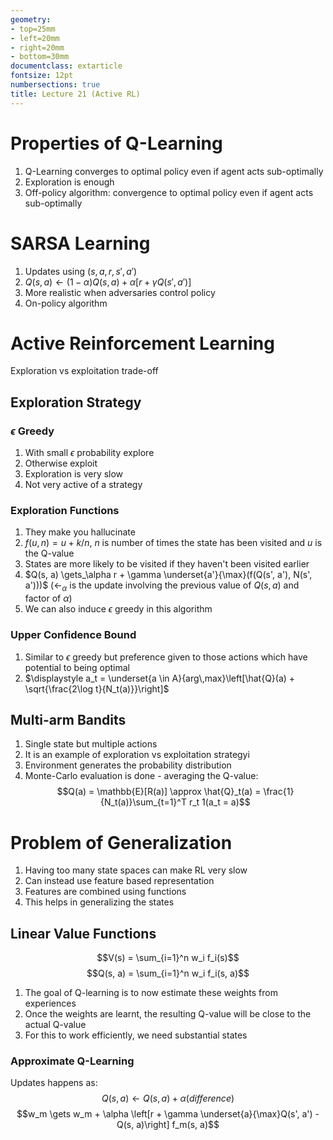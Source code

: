 ```yaml
---
geometry:
- top=25mm
- left=20mm
- right=20mm
- bottom=30mm
documentclass: extarticle
fontsize: 12pt
numbersections: true
title: Lecture 21 (Active RL)
--- 
```


# Properties of Q-Learning
1. Q-Learning converges to optimal policy even if agent acts sub-optimally
1. Exploration is enough
1. Off-policy algorithm: convergence to optimal policy even if agent acts sub-optimally

# SARSA Learning
1. Updates using $(s, a, r, s', a')$
1. $Q(s, a) \gets (1 - \alpha) Q(s, a) + \alpha \left[r + \gamma Q(s', a')\right]$
1. More realistic when adversaries control policy
1. On-policy algorithm

# Active Reinforcement Learning
Exploration vs exploitation trade-off

## Exploration Strategy

### $\epsilon$ Greedy
1. With small $\epsilon$ probability explore
1. Otherwise exploit
1. Exploration is very slow
1. Not very active of a strategy

### Exploration Functions
1. They make you hallucinate
1. $f(u, n) = u + k / n$, $n$ is number of times the state has been visited and $u$ is the Q-value
1. States are more likely to be visited if they haven't been visited earlier
1. $Q(s, a) \gets_\alpha r + \gamma \underset{a'}{\max}(f(Q(s', a'), N(s', a')))$ ($\gets_\alpha$ is the update involving the previous value of $Q(s, a)$ and factor of $\alpha$)
1. We can also induce $\epsilon$ greedy in this algorithm

### Upper Confidence Bound
1. Similar to $\epsilon$ greedy but preference given to those actions which have potential to being optimal
1. $\displaystyle a_t = \underset{a \in A}{arg\,max}\left[\hat{Q}(a) + \sqrt{\frac{2\log t}{N_t(a)}}\right]$

## Multi-arm Bandits
1. Single state but multiple actions
1. It is an example of exploration vs exploitation strategyi
1. Environment generates the probability distribution
1. Monte-Carlo evaluation is done - averaging the Q-value:
$$Q(a) = \mathbb{E}[R(a)] \approx \hat{Q}_t(a) = \frac{1}{N_t(a)}\sum_{t=1}^T r_t 1(a_t = a)$$

# Problem of Generalization
1. Having too many state spaces can make RL very slow
1. Can instead use feature based representation
1. Features are combined using functions
1. This helps in generalizing the states

## Linear Value Functions
$$V(s) = \sum_{i=1}^n w_i f_i(s)$$
$$Q(s, a) = \sum_{i=1}^n w_i f_i(s, a)$$

1. The goal of Q-learning is to now estimate these weights from experiences
1. Once the weights are learnt, the resulting Q-value will be close to the actual Q-value
1. For this to work efficiently, we need substantial states

### Approximate Q-Learning
Updates happens as:
$$Q(s, a) \gets Q(s, a) + \alpha (difference)$$
$$w_m \gets w_m + \alpha \left[r + \gamma \underset{a}{\max}Q(s', a') - Q(s, a)\right] f_m(s, a)$$
